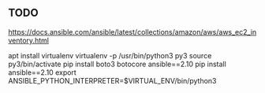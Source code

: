 ## TODO
https://docs.ansible.com/ansible/latest/collections/amazon/aws/aws_ec2_inventory.html


apt install virtualenv
virtualenv -p /usr/bin/python3 py3
source py3/bin/activate
pip install boto3 botocore ansible==2.10
pip install ansible==2.10
export ANSIBLE_PYTHON_INTERPRETER=$VIRTUAL_ENV/bin/python3
